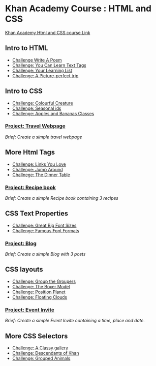 # Khan Academy Course : HTML and CSS
[Khan Academy Html and CSS course Link](https://www.khanacademy.org/computing/computer-programming/html-css#concept-intro "Khan Acacdemy Introduction to Html and CSS Course Link")

## Intro to HTML

* [Challenge Write A Poem](https://github.com/malevolentninja/khanAcademy/blob/master/HTML-CSS/Challenge_WriteAPoem.html)
* [Challenge: You Can Learn Text Tags](https://github.com/malevolentninja/khanAcademy/blob/master/HTML-CSS/Challenge_YouCanLearnTextTags.html)
* [Challenge: Your Learning List](https://github.com/malevolentninja/khanAcademy/blob/master/HTML-CSS/Challenge_LearningList.html)
* [Challenge: A Picture-perfect trip](https://github.com/malevolentninja/khanAcademy/blob/master/HTML-CSS/Challenge_APicturePerfectTrip.html)

## Intro to CSS 

*  [Challenge: Colourful Creature](https://github.com/malevolentninja/khanAcademy/blob/master/HTML-CSS/Challenge_ColourfulCreature.html) 
*  [Challenge: Seasonal ids](https://github.com/malevolentninja/khanAcademy/blob/master/HTML-CSS/Challenge_Seasonalids.html)
*  [Challenge: Apples and Bananas Classes](https://github.com/malevolentninja/khanAcademy/blob/master/HTML-CSS/Challenge_ApplesAndBananas.html)

### [Project: Travel Webpage](https://github.com/malevolentninja/khanAcademy/blob/master/HTML-CSS/Project_TravelPage.html) 
*Brief: Create a simple travel webpage*

## More Html Tags

* [Challenge: Links You Love](https://github.com/malevolentninja/khanAcademy/blob/master/HTML-CSS/Challenge_LinksYouLove.html)
* [Challenge: Jump Around](https://github.com/malevolentninja/khanAcademy/blob/master/HTML-CSS/Challenge_JumpAround.html) 
* [Challnege: The Dinner Table](https://github.com/malevolentninja/khanAcademy/blob/master/HTML-CSS/Challenge_TheDinnerTable.html) 

### [Project: Recipe book](https://github.com/malevolentninja/khanAcademy/blob/master/HTML-CSS/Project_RecipeBook.html)
*Brief: Create a simple Recipe book containing 3 recipes*

## CSS Text Properties

* [Challenge: Great Big Font Sizes](https://github.com/malevolentninja/khanAcademy/blob/master/HTML-CSS/Challenge_GreatBigFontSizes.html)
* [Challenge: Famous Font Formats](https://github.com/malevolentninja/khanAcademy/blob/master/HTML-CSS/Challenge_FamousFontFormats.html)

### [Project: Blog](https://github.com/malevolentninja/khanAcademy/blob/master/HTML-CSS/Project_Blog.html)
*Brief: Create a simple Blog with 3 posts*

## CSS layouts

* [Challenge: Group the Groupers](https://github.com/malevolentninja/khanAcademy/blob/master/HTML-CSS/Challenge_GroupTheGroupers)
* [Challenge: The Boxer Model](https://github.com/malevolentninja/khanAcademy/blob/master/HTML-CSS/Challenge_TheBoxerModel.html)
* [Challenge: Position Planet](https://github.com/malevolentninja/khanAcademy/blob/master/HTML-CSS/Challenge_position_planet.html)
* [Challenge: Floating Clouds](https://github.com/malevolentninja/khanAcademy/blob/master/HTML-CSS/Challenges_FloatingClouds)

### [Project: Event Invite](https://github.com/malevolentninja/khanAcademy/blob/master/HTML-CSS/Project_EventInvite.html)
*Brief: Create a simple Event Invite containing a time, place and date.*

## More CSS Selectors 

* [Challenge: A Classy gallery](https://github.com/malevolentninja/khanAcademy/blob/master/HTML-CSS/Challenge_AClassyGallery.html)  
* [Challenge: Descendants of Khan](https://github.com/malevolentninja/khanAcademy/blob/master/HTML-CSS/Challenge_DescendantsOfKhan.html)
* [Challenge: Grouped Animals](https://github.com/malevolentninja/khanAcademy/blob/master/HTML-CSS/Challenge_GroupedAnimals.html)
